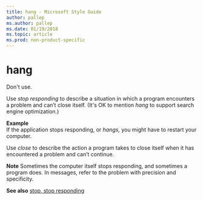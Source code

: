 ```yaml
---
title: hang - Microsoft Style Guide
author: pallep
ms.author: pallep
ms.date: 01/19/2018
ms.topic: article
ms.prod: non-product-specific
---
```


# hang

Don't use.

Use *stop responding* to describe a situation in which a program encounters a problem and can’t close itself. (It's OK to mention *hang* to support search engine optimization.)

**Example**  
If the application stops responding, or *hangs,* you might have to restart your computer. 

Use *close* to describe the action a program takes to close itself when it has encountered a problem and can’t continue. 

**Note** Sometimes
the computer itself stops responding, and sometimes a program
does. In messages, refer to the problem with precision and
specificity.

**See also** [stop, stop responding](~/a-z-word-list-term-collections/s/stop-stop-responding.md)
